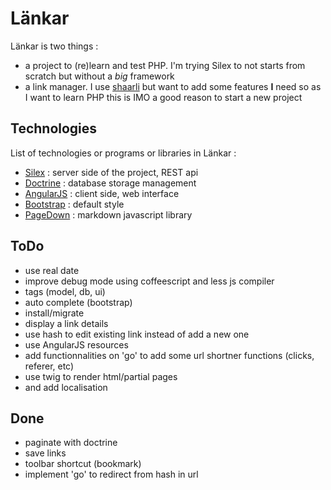 Länkar
======

Länkar is two things :

* a project to (re)learn and test PHP. I'm trying Silex to not starts from scratch but without a _big_ framework
* a link manager. I use [shaarli](http://sebsauvage.net/wiki/doku.php?id=php:shaarli) but want to add some features **I** need so as I want to learn PHP this is IMO a good reason to start a new project

Technologies
------------

List of technologies or programs or libraries in Länkar :

* [Silex](silex.sensiolabs.org) : server side of the project, REST api
* [Doctrine](http://www.doctrine-project.org/) : database storage management
* [AngularJS](http://www.angularjs.org) : client side, web interface
* [Bootstrap](http://twitter.github.com/bootstrap/) : default style
* [PageDown](http://code.google.com/p/pagedown/wiki/PageDown) : markdown javascript library


ToDo
----

* use real date
* improve debug mode using coffeescript and less js compiler
* tags (model, db, ui)
 * auto complete (bootstrap)
* install/migrate
* display a link details
* use hash to edit existing link instead of add a new one
* use AngularJS resources
* add functionnalities on 'go' to add some url shortner functions (clicks, referer, etc)
* use twig to render html/partial pages
 * and add localisation

Done
----

* paginate with doctrine
* save links
* toolbar shortcut (bookmark)
* implement 'go' to redirect from hash in url

